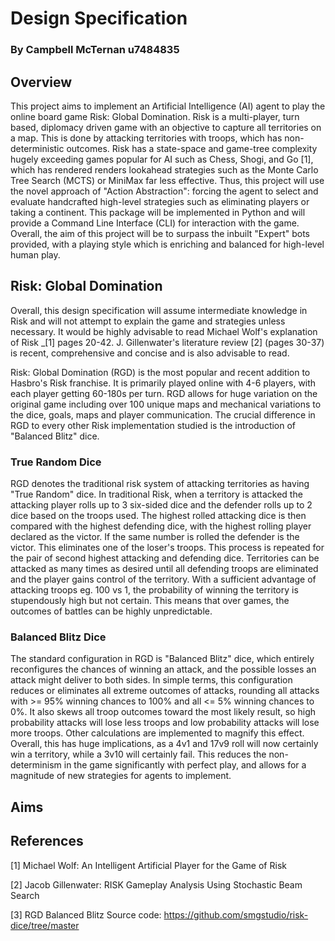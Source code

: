   

# Design Specification

### By Campbell McTernan u7484835

  
  

## Overview

This project aims to implement an Artificial Intelligence (AI) agent to play the online board game Risk: Global Domination. Risk is a multi-player, turn based, diplomacy driven game with an objective to capture all territories on a map. This is done by attacking territories with troops, which has non-deterministic outcomes. Risk has a state-space and game-tree complexity hugely exceeding games popular for AI such as Chess, Shogi, and Go [1], which has rendered renders lookahead strategies such as the Monte Carlo Tree Search (MCTS) or MiniMax far less effective. Thus, this project will use the novel approach of "Action Abstraction": forcing the agent to select and evaluate handcrafted high-level strategies such as eliminating players or taking a continent. This package will be implemented in Python and will provide a Command Line Interface (CLI) for interaction with the game. Overall, the aim of this project will be to surpass the inbuilt "Expert" bots provided, with a playing style which is enriching and balanced for high-level human play. 


## Risk: Global Domination

Overall, this design specification will assume intermediate knowledge in Risk and will not attempt to explain the game and strategies unless necessary. It would be highly advisable to read Michael Wolf's explanation of Risk _[1] pages 20-42. J. Gillenwater's literature review [2] (pages 30-37) is recent, comprehensive and concise and is also advisable to read. 

Risk: Global Domination (RGD) is the most popular and recent addition to Hasbro's Risk franchise. It is primarily played online with 4-6 players, with each player getting 60-180s per turn. RGD allows for huge variation on the original game including over 100 unique maps and mechanical variations to the dice, goals, maps and player communication. The crucial difference in RGD to every other Risk implementation studied is the introduction of "Balanced Blitz" dice. 

### True Random Dice

RGD denotes the traditional risk system of attacking territories as having "True Random" dice. In traditional Risk, when a territory is attacked the attacking player rolls up to 3 six-sided dice and the defender rolls up to 2 dice based on the troops used. The highest rolled attacking dice is then compared with the highest defending dice, with the highest rolling player declared as the victor. If the same number is rolled the defender is the victor. This eliminates one of the loser's troops. This process is repeated for the pair of second highest attacking and defending dice. Territories can be attacked as many times as desired until all defending troops are eliminated and the player gains control of the territory. With a sufficient advantage of attacking troops eg. 100 vs 1, the probability of winning the territory is stupendously high but not certain. This means that over games, the outcomes of battles can be highly unpredictable. 

### Balanced Blitz Dice

The standard configuration in RGD is "Balanced Blitz" dice, which entirely reconfigures the chances of winning an attack, and the possible losses an attack might deliver to both sides. In simple terms, this configuration reduces or eliminates all extreme outcomes of attacks, rounding all attacks with >= 95% winning chances to  100% and all  <= 5% winning chances to 0%. It also skews all troop outcomes toward the most likely result, so high probability attacks will lose less troops and low probability attacks will lose more troops. Other calculations are implemented to magnify this effect. Overall, this has huge implications, as a 4v1 and 17v9 roll will now certainly win a territory, while a 3v10 will certainly fail. This reduces the non-determinism in the game significantly with perfect play, and allows for a magnitude of new strategies for agents to implement. 

## Aims 



















## References

[1] Michael Wolf: An Intelligent Artificial Player for the Game of Risk

[2] Jacob Gillenwater: RISK Gameplay Analysis Using Stochastic Beam Search

[3] RGD Balanced Blitz Source code: https://github.com/smgstudio/risk-dice/tree/master 